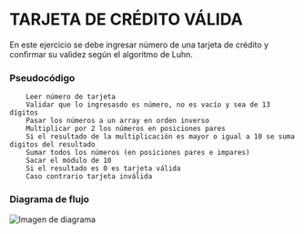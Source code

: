 # TARJETA DE CRÉDITO VÁLIDA


En este ejercicio se debe ingresar número de una tarjeta de crédito y confirmar su validez según el algoritmo de Luhn.


### Pseudocódigo 
~~~
	Leer número de tarjeta 
	Validar que lo ingresasdo es número, no es vacío y sea de 13 dígitos
	Pasar los números a un array en orden inverso
	Multiplicar por 2 los números en posiciones pares
	Si el resultado de la multiplicación es mayor o igual a 10 se suma digitos del resultado
	Sumar todos los números (en posiciones pares e impares)
	Sacar el módulo de 10 
	Si el resultado es 0 es tarjeta válida
	Caso contrario tarjeta inválida
~~~
### Diagrama de flujo

![Imagen de diagrama](/assets/docs/diagrama.jpg)